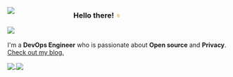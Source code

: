 <p align="center">
  <img align="left" width=150px src="https://user-images.githubusercontent.com/74038190/216649417-9acc58df-9186-4132-ad43-819a57babb67.gif">

  ### Hello there! <img src="https://raw.githubusercontent.com/ginny100/ginny100/main/assets/waving-hand.webp" width="2%">

  <img src="https://profile-counter.glitch.me/joinemm/count.svg">

  I'm a **DevOps Engineer** who is passionate about **Open source** and **Privacy**.
  <a href="https://joinemm.dev/blog" target="_blank">Check out my blog.</a>
</p>

<a href="https://github.com/anuraghazra/github-readme-stats">
  <img height=200 align="center" src="https://github-readme-stats.vercel.app/api?username=joinemm&show_icons=true&theme=github_dark&border_radius=0&custom_title=Github%20Stats&hide_rank=true">
</a>
<a href="https://wakatime.com/@joinemm">
  <img height=200 align="center" src="https://github-readme-stats.vercel.app/api/wakatime?username=joinemm&theme=github_dark&border_radius=0&langs_count=6&custom_title=Wakatime%20Stats%20(last%20week)">
</a>
